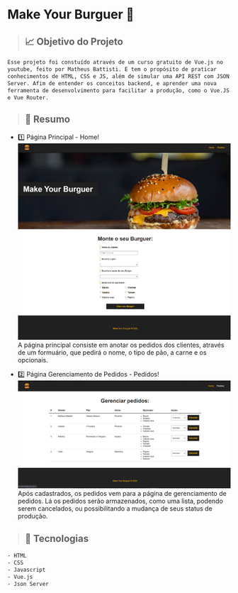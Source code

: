 # Make Your Burguer :hamburger:

> ## :chart_with_upwards_trend: Objetivo do Projeto
    Esse projeto foi constuído através de um curso gratuito de Vue.js no youtube, feito por Matheus Battisti. E tem o propósito de praticar conhecimentos de HTML, CSS e JS, além de simular uma API REST com JSON Server. Afim de entender os conceitos backend, e aprender uma nova ferramenta de desenvolvimento para facilitar a produção, como o Vue.JS e Vue Router.

> ## :scroll: Resumo

 - :one: Página Principal - Home!
   ![preview](./src/assets/pag1-inteira.PNG)
    A página principal consiste em anotar os pedidos dos clientes, através de um formuário, que pedirá o nome, o tipo de pão, a carne e os opcionais.  


 - :two: Página Gerenciamento de Pedidos - Pedidos! 
   ![preview](./src/assets/pag2-inteira.png)
    Após cadastrados, os pedidos vem para a página de gerenciamento de pedidos. Lá os pedidos serão armazenados, como uma lista, podendo serem cancelados, ou possibilitando a mudança de seus status de produção.


> ## :wrench: Tecnologias
    - HTML
    - CSS
    - Javascript
    - Vue.js
    - Json Server
